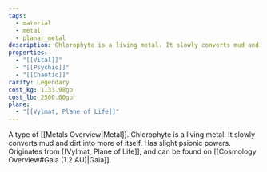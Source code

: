 ```yaml
---
tags:
  - material
  - metal
  - planar_metal
description: Chlorophyte is a living metal. It slowly converts mud and dirt into more of itself. Has slight psionic powers.
properties:
  - "[[Vital]]"
  - "[[Psychic]]"
  - "[[Chaotic]]"
rarity: Legendary
cost_kg: 1133.98gp
cost_lb: 2500.00gp
plane:
  - "[[Vylmat, Plane of Life]]"
---
```

A type of [[Metals Overview|Metal]]. Chlorophyte is a living metal. It slowly converts mud and dirt into more of itself. Has slight psionic powers. Originates from [[Vylmat, Plane of Life]], and can be found on [[Cosmology Overview#Gaia (1.2 AU)|Gaia]].